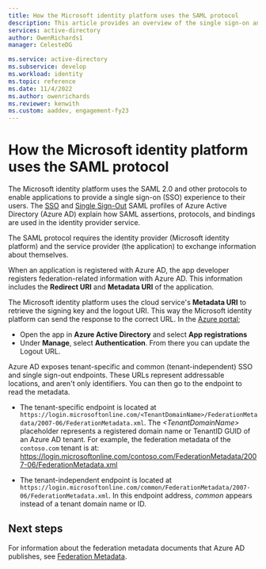 ```yaml
---
title: How the Microsoft identity platform uses the SAML protocol
description: This article provides an overview of the single sign-on and Single Sign-Out SAML profiles in Azure Active Directory.
services: active-directory
author: OwenRichards1
manager: CelesteDG

ms.service: active-directory
ms.subservice: develop
ms.workload: identity
ms.topic: reference
ms.date: 11/4/2022
ms.author: owenrichards
ms.reviewer: kenwith
ms.custom: aaddev, engagement-fy23
---
```


# How the Microsoft identity platform uses the SAML protocol

The Microsoft identity platform uses the SAML 2.0 and other protocols to enable applications to provide a single sign-on (SSO) experience to their users. The [SSO](single-sign-on-saml-protocol.md) and [Single Sign-Out](single-sign-out-saml-protocol.md) SAML profiles of Azure Active Directory (Azure AD) explain how SAML assertions, protocols, and bindings are used in the identity provider service.

The SAML protocol requires the identity provider (Microsoft identity platform) and the service provider (the application) to exchange information about themselves.

When an application is registered with Azure AD, the app developer registers federation-related information with Azure AD. This information includes the **Redirect URI** and **Metadata URI** of the application.

The Microsoft identity platform uses the cloud service's **Metadata URI** to retrieve the signing key and the logout URI. This way the Microsoft identity platform can send the response to the correct URL. In the <a href="https://portal.azure.com/" target="_blank">Azure portal</a>; 

- Open the app in **Azure Active Directory** and select **App registrations**
- Under **Manage**, select **Authentication**. From there you can update the Logout URL. 

Azure AD exposes tenant-specific and common (tenant-independent) SSO and single sign-out endpoints. These URLs represent addressable locations, and aren't only identifiers. You can then go to the endpoint to read the metadata.

- The tenant-specific endpoint is located at `https://login.microsoftonline.com/<TenantDomainName>/FederationMetadata/2007-06/FederationMetadata.xml`. The *\<TenantDomainName>* placeholder represents a registered domain name or TenantID GUID of an Azure AD tenant. For example, the federation metadata of the `contoso.com` tenant is at: https://login.microsoftonline.com/contoso.com/FederationMetadata/2007-06/FederationMetadata.xml

- The tenant-independent endpoint is located at
  `https://login.microsoftonline.com/common/FederationMetadata/2007-06/FederationMetadata.xml`. In this endpoint address, *common* appears instead of a tenant domain name or ID.

## Next steps

For information about the federation metadata documents that Azure AD publishes, see [Federation Metadata](../azuread-dev/azure-ad-federation-metadata.md).
